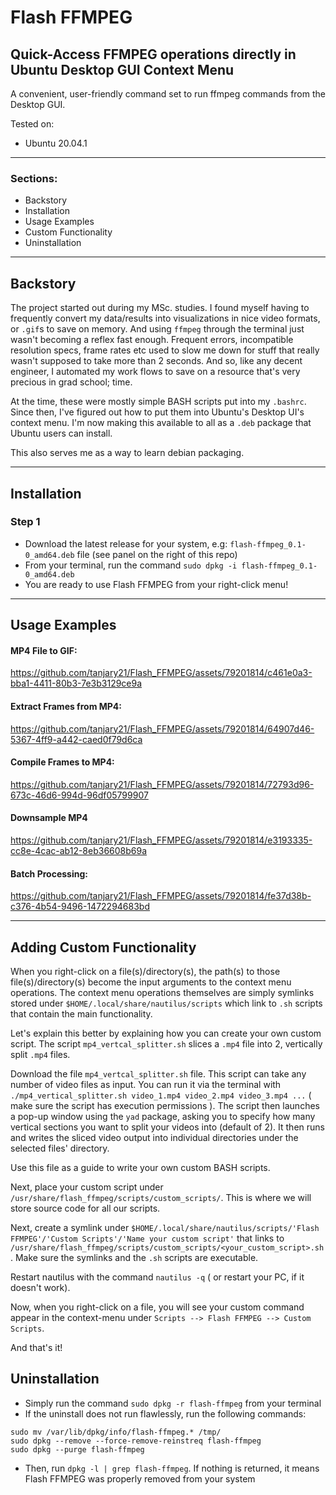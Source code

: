 # Flash FFMPEG
## Quick-Access FFMPEG operations directly in Ubuntu Desktop GUI Context Menu 

A convenient, user-friendly command set to run ffmpeg commands from the Desktop GUI.

Tested on:
* Ubuntu 20.04.1

---
### Sections:
* Backstory
* Installation
* Usage Examples
* Custom Functionality
* Uninstallation

---
## Backstory

The project started out during my MSc. studies. I found myself having to frequently convert my data/results into visualizations in nice video formats, or ```.gif```s to save on memory. And using ```ffmpeg``` through the terminal just wasn't becoming a reflex fast enough. Frequent errors, incompatible resolution specs, frame rates etc used to slow me down for stuff that really wasn't supposed to take more than 2 seconds. And so, like any decent engineer, I automated my work flows to save on a resource that's very precious in grad school; time.

At the time, these were mostly simple BASH scripts put into my ```.bashrc```. Since then, I've figured out how to put them into Ubuntu's Desktop UI's context menu. I'm now making this available to all as a ```.deb``` package that Ubuntu users can install.

This also serves me as a way to learn debian packaging.

---
## Installation

### Step 1
* Download the latest release for your system, e.g: `flash-ffmpeg_0.1-0_amd64.deb` file (see panel on the right of this repo)
* From your terminal, run the command `sudo dpkg -i flash-ffmpeg_0.1-0_amd64.deb`
* You are ready to use Flash FFMPEG from your right-click menu!

---
## Usage Examples

#### MP4 File to GIF:
https://github.com/tanjary21/Flash_FFMPEG/assets/79201814/c461e0a3-bba1-4411-80b3-7e3b3129ce9a

#### Extract Frames from MP4:
https://github.com/tanjary21/Flash_FFMPEG/assets/79201814/64907d46-5367-4ff9-a442-caed0f79d6ca

#### Compile Frames to MP4:
https://github.com/tanjary21/Flash_FFMPEG/assets/79201814/72793d96-673c-46d6-994d-96df05799907

#### Downsample MP4
https://github.com/tanjary21/Flash_FFMPEG/assets/79201814/e3193335-cc8e-4cac-ab12-8eb36608b69a

#### Batch Processing:
https://github.com/tanjary21/Flash_FFMPEG/assets/79201814/fe37d38b-c376-4b54-9496-1472294683bd

---
## Adding Custom Functionality

When you right-click on a file(s)/directory(s), the path(s) to those file(s)/directory(s) become the input arguments to the context menu operations. The context menu operations themselves are simply symlinks stored under ```$HOME/.local/share/nautilus/scripts``` which link to ```.sh``` scripts that contain the main functionality. 

Let's explain this better by explaining how you can create your own custom script. The script ```mp4_vertcal_splitter.sh``` slices a ```.mp4``` file into 2, vertically split ```.mp4``` files. 

Download the file ```mp4_vertcal_splitter.sh``` file. This script can take any number of video files as input. You can run it via the terminal with ```./mp4_vertical_splitter.sh video_1.mp4 video_2.mp4 video_3.mp4 ...``` ( make sure the script has execution permissions ). The script then launches a pop-up window using the ```yad``` package, asking you to specify how many vertical sections you want to split your videos into (default of 2). It then runs and writes the sliced video output into individual directories under the selected files' directory.

Use this file as a guide to write your own custom BASH scripts.

Next, place your custom script under ```/usr/share/flash_ffmpeg/scripts/custom_scripts/```. This is where we will store source code for all our scripts.

Next, create a symlink under ```$HOME/.local/share/nautilus/scripts/'Flash FFMPEG'/'Custom Scripts'/'Name your custom script'``` that links to ```/usr/share/flash_ffmpeg/scripts/custom_scripts/<your_custom_script>.sh```. Make sure the symlinks and the ```.sh``` scripts are executable.

Restart nautilus with the command ```nautilus -q``` ( or restart your PC, if it doesn't work).

Now, when you right-click on a file, you will see your custom command appear in the context-menu under ```Scripts --> Flash FFMPEG --> Custom Scripts```.

And that's it!

## Uninstallation
* Simply run the command `sudo dpkg -r flash-ffmpeg` from your terminal
* If the uninstall does not run flawlessly, run the following commands:
```
sudo mv /var/lib/dpkg/info/flash-ffmpeg.* /tmp/
sudo dpkg --remove --force-remove-reinstreq flash-ffmpeg
sudo dpkg --purge flash-ffmpeg
```
* Then, run `dpkg -l | grep flash-ffmpeg`. If nothing is returned, it means Flash FFMPEG was properly removed from your system

<!---
icons...?

Personal stuff:

# to prepare install:
```
rm flash-ffmpeg_0.1-0_amd64.deb
dpkg-deb --build --root-owner-group flash-ffmpeg_0.1-0_amd64
sudo dpkg -i flash-ffmpeg_0.1-0_amd64.deb
```

# to uninstall
```
sudo dpkg -r flash-ffmpeg
sudo mv /var/lib/dpkg/info/flash-ffmpeg.* /tmp/
sudo dpkg --remove --force-remove-reinstreq flash-ffmpeg
sudo dpkg --purge flash-ffmpeg
dpkg -l | grep flash-ffmpeg
```
-->